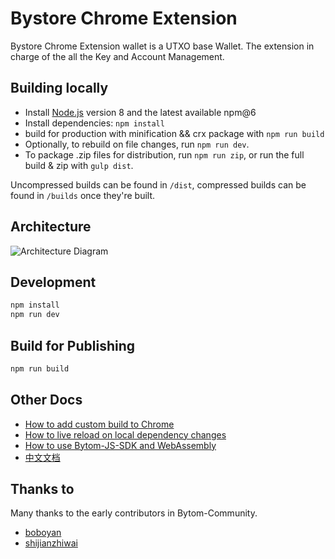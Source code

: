 # Bystore Chrome Extension
Bystore Chrome Extension wallet is a UTXO base Wallet. The extension in charge of the all the Key and Account Management.

## Building locally

- Install [Node.js](https://nodejs.org) version 8 and the latest available npm@6
- Install dependencies: `npm install`
- build for production with minification && crx package with `npm run build`
- Optionally, to rebuild on file changes, run `npm run dev`.
- To package .zip files for distribution, run `npm run zip`, or run the full build & zip with `gulp dist`.

 Uncompressed builds can be found in `/dist`, compressed builds can be found in `/builds` once they're built.


## Architecture

![Architecture Diagram](./doc/architecture-diagram.png)

## Development

```bash
npm install
npm run dev
```

## Build for Publishing

```bash
npm run build
```


## Other Docs
- [How to add custom build to Chrome](./doc/en/add-to-chrome.md)
- [How to live reload on local dependency changes](./doc/en/developing-on-deps.md)
- [How to use Bytom-JS-SDK and WebAssembly](./doc/en/bytom-js-sdk-webassembly.md)
- [中文文档](./doc/cn/README.md)

## Thanks to
Many thanks to the early contributors in Bytom-Community.
- [boboyan](https://github.com/boboyan)
- [shijianzhiwai](https://github.com/shijianzhiwai) 
